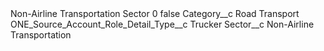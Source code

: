 <?xml version="1.0" encoding="UTF-8"?>
<CustomMetadata xmlns="http://soap.sforce.com/2006/04/metadata" xmlns:xsi="http://www.w3.org/2001/XMLSchema-instance" xmlns:xsd="http://www.w3.org/2001/XMLSchema">
    <label>Non-Airline Transportation Sector 0</label>
    <protected>false</protected>
    <values>
        <field>Category__c</field>
        <value xsi:type="xsd:string">Road Transport</value>
    </values>
    <values>
        <field>ONE_Source_Account_Role_Detail_Type__c</field>
        <value xsi:type="xsd:string">Trucker</value>
    </values>
    <values>
        <field>Sector__c</field>
        <value xsi:type="xsd:string">Non-Airline Transportation</value>
    </values>
</CustomMetadata>
